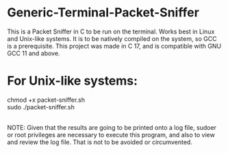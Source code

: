 # Generic-Terminal-Packet-Sniffer
This is a Packet Sniffer in C to be run on the terminal. Works best in Linux and Unix-like systems. 
It is to be natively compiled on the system, so GCC is a prerequisite. This project was made in C 17, and is compatible with GNU GCC 11 and above.

# For Unix-like systems:
chmod +x packet-sniffer.sh <br>
sudo ./packet-sniffer.sh

<br>
NOTE: Given that the results are going to be printed onto a log file, sudoer or root privileges are necessary to execute this program, and also to view and review the log file. That is not to be avoided or circumvented.
